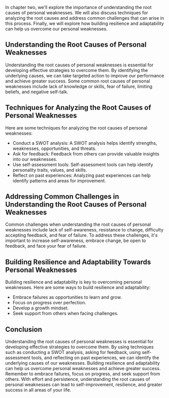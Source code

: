 
In chapter two, we'll explore the importance of understanding the root causes of personal weaknesses. We will also discuss techniques for analyzing the root causes and address common challenges that can arise in this process. Finally, we will explore how building resilience and adaptability can help us overcome our personal weaknesses.

Understanding the Root Causes of Personal Weaknesses
----------------------------------------------------

Understanding the root causes of personal weaknesses is essential for developing effective strategies to overcome them. By identifying the underlying causes, we can take targeted action to improve our performance and achieve greater success. Some common root causes of personal weaknesses include lack of knowledge or skills, fear of failure, limiting beliefs, and negative self-talk.

Techniques for Analyzing the Root Causes of Personal Weaknesses
---------------------------------------------------------------

Here are some techniques for analyzing the root causes of personal weaknesses:

* Conduct a SWOT analysis: A SWOT analysis helps identify strengths, weaknesses, opportunities, and threats.
* Ask for feedback: Feedback from others can provide valuable insights into our weaknesses.
* Use self-assessment tools: Self-assessment tools can help identify personality traits, values, and skills.
* Reflect on past experiences: Analyzing past experiences can help identify patterns and areas for improvement.

Addressing Common Challenges in Understanding the Root Causes of Personal Weaknesses
------------------------------------------------------------------------------------

Common challenges when understanding the root causes of personal weaknesses include lack of self-awareness, resistance to change, difficulty accepting feedback, and fear of failure. To address these challenges, it's important to increase self-awareness, embrace change, be open to feedback, and face your fear of failure.

Building Resilience and Adaptability Towards Personal Weaknesses
----------------------------------------------------------------

Building resilience and adaptability is key to overcoming personal weaknesses. Here are some ways to build resilience and adaptability:

* Embrace failures as opportunities to learn and grow.
* Focus on progress over perfection.
* Develop a growth mindset.
* Seek support from others when facing challenges.

Conclusion
----------

Understanding the root causes of personal weaknesses is essential for developing effective strategies to overcome them. By using techniques such as conducting a SWOT analysis, asking for feedback, using self-assessment tools, and reflecting on past experiences, we can identify the underlying causes of our weaknesses. Building resilience and adaptability can help us overcome personal weaknesses and achieve greater success. Remember to embrace failures, focus on progress, and seek support from others. With effort and persistence, understanding the root causes of personal weaknesses can lead to self-improvement, resilience, and greater success in all areas of your life.
